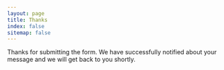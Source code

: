 ```yaml
---
layout: page
title: Thanks
index: false
sitemap: false
---
```

Thanks for submitting the form. We have successfully notified about your message and we will get back to you shortly.